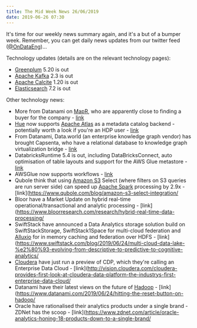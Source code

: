 ```yaml
---
title: The Mid Week News 26/06/2019
date: 2019-06-26 07:30
---
```

It's time for our weekly news summary again, and it's a but of a bumper week.  Remember, you can get daily news updates from our twitter feed ([@OnDataEng](https://twitter.com/OnDataEng))...
<!--more-->

Technology updates (details are on the relevant technology pages):

* [Greenplum](/technologies/greenplum/) 5.20 is out
* [Apache Kafka](/technologies/apache-kafka/) 2.3 is out
* [Apache Calcite](/technologies/apache-calcite/) 1.20 is out
* [Elasticsearch](/technologies/elasticsearch/) 7.2 is out

Other technology news:

* More from Datanami on [MapR](/tech-vendors/mapr/), who are apparently close to finding a buyer for the company - [link](https://www.datanami.com/2019/06/18/mapr-says-its-close-to-deal-to-sell-company/)
* [Hue](/technologies/hue) now supports [Apache Atlas](/technologies/apache-atlas/) as a metadata catalog backend - potentially worth a look if you're an HDP user - [link](http://gethue.com/realtime-catalog-search-with-hue-and-apache-atlas/)
* From Datanami, Data.world (an enterprise knowledge graph vendor) has brought Capsenta, who have a relational database to knowledge graph virtualization bridge - [link](https://www.zdnet.com/article/data-world-joins-forces-with-capsenta-to-bring-knowledge-graph-based-data-management-and-consumer-grade-ui-to-the-enterprise/)
* DatabricksRuntime 5.4 is out, including DataBricksConnect, auto optimisation of table layouts and support for the AWS Glue metastore - [link](https://databricks.com/blog/2019/06/20/announcing-databricks-runtime-5-4.html)
* AWSGlue now supports workflows - [link](https://aws.amazon.com/about-aws/whats-new/2019/06/aws-glue-now-provides-workflows-to-orchestrate-etl-workloads/)
* Qubole think that using [Amazon S3](/technologies/amazon-s3/) Select (where filters on S3 queries are run server side) can speed up [Apache Spark](/technologies/apache-spark/) processing by 2.9x - [link](https://www.qubole.com/blog/amazon-s3-select-integration/
* Bloor have a Market Update on hybrid real-time operational/transactional and analytic processing - [link](https://www.bloorresearch.com/research/hybrid-real-time-data-processing/
* SwiftStack have announced a Data Analytics storage solution build on SwiftStackStorage, SwiftStack1Space for multi-cloud federation and [Alluxio](/technologies/alluxio/) for in memory caching and federation over HDFS - [link](https://www.swiftstack.com/blog/2019/06/24/multi-cloud-data-lake-%e2%80%93-evolving-from-descriptive-to-predictive-to-cognitive-analytics/
* [Cloudera](/tech-vendors/cloudera/) have just run a preview of CDP, which they're calling an Enterprise Data Cloud - [link](http://vision.cloudera.com/cloudera-provides-first-look-at-cloudera-data-platform-the-industrys-first-enterprise-data-cloud/
* Datanami have their latest views on the future of [Hadoop](/technologies/apache-hadoop) - [link](https://www.datanami.com/2019/06/24/hitting-the-reset-button-on-hadoop/
* Oracle have rationalised their analytics products under a single brand - ZDNet has the scoop - [link](https://www.zdnet.com/article/oracle-analytics-honing-18-products-down-to-a-single-brand/

